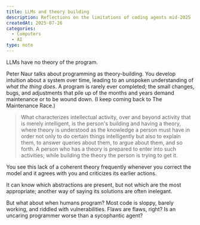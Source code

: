```yaml
---
title: LLMs and theory building
description: Reflections on the limitations of coding agents mid-2025
createdAt: 2025-07-26
categories:
  - Computers
  - AI
type: note
---
```


LLMs have no theory of the program.

Peter Naur talks about programming as theory-building. You develop intuition about a system over time, leading to an unspoken understanding of _what the thing does_. A program is rarely ever completed; the small changes, bugs, and adjustments that pile up of the months and years demand maintenance or to be wound down. (I keep coming back to The Maintenance Race.)

> What characterizes intellectual activity, over and beyond activity that is merely intelligent, is the person's building and having a theory, where theory is understood as the knowledge a person must have in order not only to do certain things intelligently but also to explain them, to answer queries about them, to argue about them, and so forth. A person who has a theory is prepared to enter into such activities; while building the theory the person is trying to get it.

You see this lack of a coherent theory frequently whenever you correct the model and it agrees with you and criticizes its earlier actions.

It can know which abstractions are present, but not which are the most appropriate; another way of saying its solutions are often inelegant.

But what about when humans program? Most code is sloppy, barely working, and riddled with vulnerabilities. Flaws are flaws, right? Is an uncaring programmer worse than a sycophantic agent?
